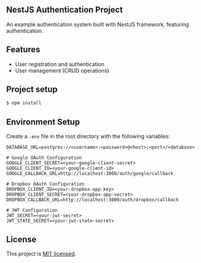 ## NestJS Authentication Project

An example authentication system built with NestJS framework, featuring authentication.

## Features

- User registration and authentication
- User management (CRUD operations)

## Project setup

```bash
$ npm install
```

## Environment Setup

Create a `.env` file in the root directory with the following variables:

```env
DATABASE_URL=postgres://<username>:<password>@<host>:<port>/<database>

# Google OAuth Configuration
GOOGLE_CLIENT_SECRET=<your-google-client-secret>
GOOGLE_CLIENT_ID=<your-google-client-id>
GOOGLE_CALLBACK_URL=http://localhost:3000/auth/google/callback

# Dropbox OAuth Configuration
DROPBOX_CLIENT_ID=<your-dropbox-app-key>
DROPBOX_CLIENT_SECRET=<your-dropbox-app-secret>
DROPBOX_CALLBACK_URL=http://localhost:3000/auth/dropbox/callback

# JWT Configuration
JWT_SECRET=<your-jwt-secret>
JWT_STATE_SECRET=<your-jwt-state-secret>
```


## License

This project is [MIT licensed](LICENSE.md).

